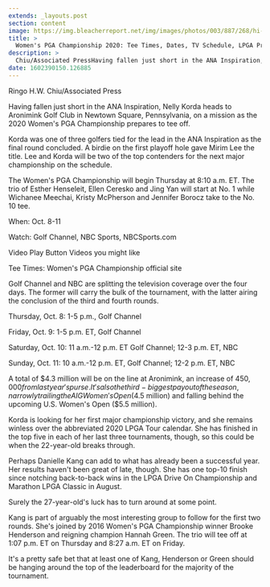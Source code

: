 ```yaml
--- 
extends: _layouts.post 
section: content 
image: https://img.bleacherreport.net/img/images/photos/003/887/268/hi-res-4ebea7b21b9e93e935522984e55d7efd_crop_exact.jpg?w=1200&h=1200&q=75 
title: > 
  Women's PGA Championship 2020: Tee Times, Dates, TV Schedule, LPGA Prize Money 
description: > 
  Chiu/Associated PressHaving fallen just short in the ANA Inspiration, Nelly Korda heads to Aronimink Golf Club in Newtown Square, Pennsylvania, on a mission as the 2020 Women's PGA Championship prepares to tee off.The Women's PGA Championship will begin Thursday at 8:10 a.m.ET Golf Channel; 12-3 p.m.ET, Golf Channel; 12-2 p.m.She's joined by 2016 Women's PGA Championship winner Brooke Henderson and reigning champion Hannah Green. 
date: 1602390150.126885 
--- 
```

Ringo H.W. Chiu/Associated Press

Having fallen just short in the ANA Inspiration, Nelly Korda heads to Aronimink Golf Club in Newtown Square, Pennsylvania, on a mission as the 2020 Women's PGA Championship prepares to tee off.

Korda was one of three golfers tied for the lead in the ANA Inspiration as the final round concluded. A birdie on the first playoff hole gave Mirim Lee the title. Lee and Korda will be two of the top contenders for the next major championship on the schedule.

The Women's PGA Championship will begin Thursday at 8:10 a.m. ET. The trio of Esther Henseleit, Ellen Ceresko and Jing Yan will start at No. 1 while Wichanee Meechai, Kristy McPherson and Jennifer Borocz take to the No. 10 tee.

When: Oct. 8-11

Watch: Golf Channel, NBC Sports, NBCSports.com

Video Play Button Videos you might like

Tee Times: Women's PGA Championship official site

Golf Channel and NBC are splitting the television coverage over the four days. The former will carry the bulk of the tournament, with the latter airing the conclusion of the third and fourth rounds.

Thursday, Oct. 8: 1-5 p.m., Golf Channel

Friday, Oct. 9: 1-5 p.m. ET, Golf Channel

Saturday, Oct. 10: 11 a.m.-12 p.m. ET Golf Channel; 12-3 p.m. ET, NBC

Sunday, Oct. 11: 10 a.m.-12 p.m. ET, Golf Channel; 12-2 p.m. ET, NBC

A total of $4.3 million will be on the line at Aronimink, an increase of $450,000 from last year's purse. It's also the third-biggest payout of the season, narrowly trailing the AIG Women's Open ($4.5 million) and falling behind the upcoming U.S. Women's Open ($5.5 million).

Korda is looking for her first major championship victory, and she remains winless over the abbreviated 2020 LPGA Tour calendar. She has finished in the top five in each of her last three tournaments, though, so this could be when the 22-year-old breaks through.

Perhaps Danielle Kang can add to what has already been a successful year. Her results haven't been great of late, though. She has one top-10 finish since notching back-to-back wins in the LPGA Drive On Championship and Marathon LPGA Classic in August.

Surely the 27-year-old's luck has to turn around at some point.

Kang is part of arguably the most interesting group to follow for the first two rounds. She's joined by 2016 Women's PGA Championship winner Brooke Henderson and reigning champion Hannah Green. The trio will tee off at 1:07 p.m. ET on Thursday and 8:27 a.m. ET on Friday.

It's a pretty safe bet that at least one of Kang, Henderson or Green should be hanging around the top of the leaderboard for the majority of the tournament.
